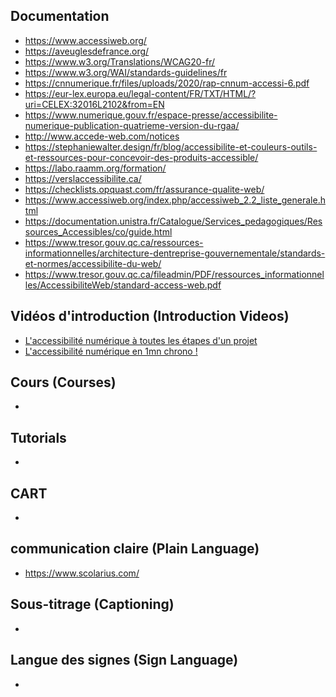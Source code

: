 ## Documentation
* https://www.accessiweb.org/
* https://aveuglesdefrance.org/
* https://www.w3.org/Translations/WCAG20-fr/
* https://www.w3.org/WAI/standards-guidelines/fr
* https://cnnumerique.fr/files/uploads/2020/rap-cnnum-accessi-6.pdf
* https://eur-lex.europa.eu/legal-content/FR/TXT/HTML/?uri=CELEX:32016L2102&from=EN
* https://www.numerique.gouv.fr/espace-presse/accessibilite-numerique-publication-quatrieme-version-du-rgaa/
* http://www.accede-web.com/notices
* https://stephaniewalter.design/fr/blog/accessibilite-et-couleurs-outils-et-ressources-pour-concevoir-des-produits-accessible/
* https://labo.raamm.org/formation/
* https://verslaccessibilite.ca/
* https://checklists.opquast.com/fr/assurance-qualite-web/
* https://www.accessiweb.org/index.php/accessiweb_2.2_liste_generale.html
* https://documentation.unistra.fr/Catalogue/Services_pedagogiques/Ressources_Accessibles/co/guide.html
* https://www.tresor.gouv.qc.ca/ressources-informationnelles/architecture-dentreprise-gouvernementale/standards-et-normes/accessibilite-du-web/
* https://www.tresor.gouv.qc.ca/fileadmin/PDF/ressources_informationnelles/AccessibiliteWeb/standard-access-web.pdf

## Vidéos d'introduction (Introduction Videos)
* [L'accessibilité numérique à toutes les étapes d'un projet](https://www.youtube.com/watch?v=y525BrxyvhA)
* [L'accessibilité numérique en 1mn chrono !](https://www.youtube.com/watch?v=R14fuOYgJSY)

## Cours (Courses)
*

## Tutorials
*

## CART
*

## communication claire (Plain Language)
* https://www.scolarius.com/

## Sous-titrage (Captioning)
*

## Langue des signes (Sign Language)
*
